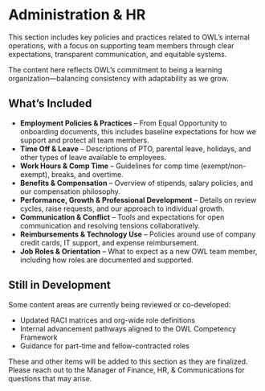 # Administration & HR

This section includes key policies and practices related to OWL’s internal operations, with a focus on supporting team members through clear expectations, transparent communication, and equitable systems.

The content here reflects OWL’s commitment to being a learning organization—balancing consistency with adaptability as we grow.

## What’s Included

- **Employment Policies & Practices** – From Equal Opportunity to onboarding documents, this includes baseline expectations for how we support and protect all team members.
- **Time Off & Leave** – Descriptions of PTO, parental leave, holidays, and other types of leave available to employees.
- **Work Hours & Comp Time** – Guidelines for comp time (exempt/non-exempt), breaks, and overtime.
- **Benefits & Compensation** – Overview of stipends, salary policies, and our compensation philosophy.
- **Performance, Growth & Professional Development** – Details on review cycles, raise requests, and our approach to individual growth.
- **Communication & Conflict** – Tools and expectations for open communication and resolving tensions collaboratively.
- **Reimbursements & Technology Use** – Policies around use of company credit cards, IT support, and expense reimbursement.
- **Job Roles & Orientation** – What to expect as a new OWL team member, including how roles are documented and supported.

## Still in Development

Some content areas are currently being reviewed or co-developed:
- Updated RACI matrices and org-wide role definitions
- Internal advancement pathways aligned to the OWL Competency Framework
- Guidance for part-time and fellow-contracted roles

These and other items will be added to this section as they are finalized. Please reach out to the Manager of Finance, HR, & Communications for questions that may arise.
